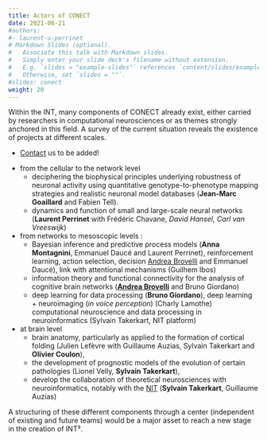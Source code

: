 ```yaml
---
title: Actors of CONECT
date: 2021-06-21
#authors:
#- laurent-u-perrinet
# Markdown Slides (optional).
#   Associate this talk with Markdown slides.
#   Simply enter your slide deck's filename without extension.
#   E.g. `slides = "example-slides"` references `content/slides/example-slides.md`.
#   Otherwise, set `slides = ""`.
#slides: conect
weight: 20
---
```


Within the INT, many components of CONECT already exist, either carried by researchers in computational neurosciences or as themes strongly anchored in this field. A survey of the current situation reveals the existence of projects at different scales.

* [Contact](/contact) us to be added!

<!--more-->

* from the cellular to the network level
  * deciphering the biophysical principles underlying robustness of neuronal activity using quantitative genotype-to-phenotype mapping strategies and realistic neuronal model databases (**Jean-Marc Goaillard** and Fabien Tell).
  * dynamics and function of small and large-scale neural networks (**Laurent Perrinet** with Frédéric Chavane, *David Hansel, Carl van Vreeswijk*)
* from networks to mesoscopic levels :
  * Bayesian inference and predictive process models (**Anna Montagnini**, Emmanuel Daucé and Laurent Perrinet), reinforcement learning, action selection, decision [Andrea Brovelli](./author/andrea-brovelli) and Emmanuel Daucé), link with attentional mechanisms (Guilhem Ibos)
  * information theory and functional connectivity for the analysis of cognitive brain networks (**[Andrea Brovelli](../../author/andrea-brovelli)** and Bruno Giordano)
  * deep learning for data processing (**Bruno Giordano**), deep learning + neuroimaging (*in voice perception*) (Charly Lamothe) computational neuroscience and data processing in neuroinformatics (Sylvain Takerkart, NIT platform)
* at brain level
  * brain anatomy, particularly as applied to the formation of cortical folding (Julien Lefèvre with Guillaume Auzias, Sylvain Takerkart and **Olivier Coulon**),
  * the development of prognostic models of the evolution of certain pathologies (Lionel Velly, **Sylvain Takerkart**),
  * develop the collaboration of theoretical neurosciences with neuroinformatics, notably with the [NIT](http://www.int.univ-amu.fr/spip.php?page=plateform&equipe=CRISE&lang=fr) (**Sylvain Takerkart**, Guillaume Auzias)

A structuring of these different components through a center (independent of existing and future teams) would be a major asset to reach a new stage in the creation of INT³.
